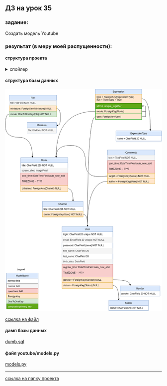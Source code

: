 ## ДЗ на урок 35 

### задание:

Создать модель Youtube 

### результат (в меру моей распущенности):

#### структура проекта

<details>
    <summary>спойлер</summary>

```
.
├── dump.sql
├── main
│   ├── __init__.py
│   ├── settings.py
│   ├── urls.py
│   └── wsgi.py
├── manage.py
├── readme.md
├── requirements.txt
└── youtube
    ├── admin.py
    ├── apps.py
    ├── __init__.py
    ├── migrations
    │   ├── 0001_initial.py
    │   ├── 0002_auto_20191225_1158.py
    │   ├── 0003_auto_20191225_1256.py
    │   ├── 0004_auto_20191225_1304.py
    │   ├── 0005_auto_20191225_1308.py
    │   ├── 0006_auto_20191225_1037.py
    │   ├── 0007_auto_20191225_1108.py
    │   ├── 0008_auto_20191225_1122.py
    │   ├── 0009_auto_20191225_1129.py
    │   ├── 0010_auto_20191225_1313.py
    │   ├── 0011_like.py
    │   ├── 0012_auto_20191226_0632.py
    │   ├── 0013_auto_20191226_0922.py
    │   ├── 0014_file_movie.py
    │   └── __init__.py
    ├── models.py
    ├── static
    │   └── youtube
    │       └── media
    │           ├── mock_file_1pdck9E.jpg
    │           ├── mock_file_2ph9trT.jpg
    │           ├── mock_file.jpg
    │           ├── mock_file_r1uk3j7.jpg
    │           └── mock_file_T4jsHhA.jpg
    ├── templates
    │   └── youtube
    │       └── index.html
    ├── tests.py
    ├── urls.py
    └── views.py
```

</details>

#### структура базы данных


![](https://github.com/mikola-s/lesson_35_dj_03_youtube/blob/master/links/youtube.png)


[ccылка на файл](https://github.com/mikola-s/lesson_35_dj_03_youtube/blob/master/links/youtube.drawio)


#### дамп базы данных

[dumb.sql](https://github.com/mikola-s/lesson_35_dj_03_youtube/blob/master/dump.sql)

#### файл youtube/models.py

[models.py](https://github.com/mikola-s/lesson_35_dj_03_youtube/blob/master/youtube/models.py)

---------------------------------

[ссылка на папку проекта](https://github.com/mikola-s/lesson_35_dj_03_youtube)
